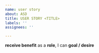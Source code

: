 ```yaml
---
name: user story
about: ASD
title: USER STORY <TITLE>
labels: ''
assignees: ''

---
```


**receive benefit** as a **role**, I can **goal / desire**
